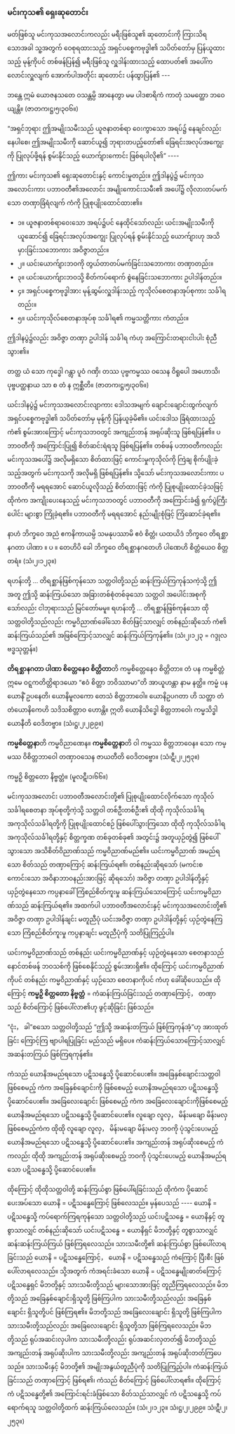 ### မင်းကုသ၏ ရှေးဆုတောင်း

မတ်ဖြစ်သူ မင်းကုသအလောင်းကလည်း မရီးဖြစ်သူ၏ ဆုတောင်းကို ကြားသိရသောအခါ သူ့အတွက် ဝေစုရထားသည့် အရှင်ပစ္စေကဗုဒ္ဓါ၏ သပိတ်တော်မှ ပြန်ယူထားသည့် မုန့်ကိုပင် တစ်ဖန်ပြန်၍ မရီးဖြစ်သူ လှူဒါန်းထားသည့် ထောပတ်၏ အပေါ်က လောင်းလှူလျက် အောက်ပါအတိုင်း ဆုတောင်း ပန်ထွာပြန်၏ ---

ဘန္တေ  ဣမံ ယောဇနသတေ ဝသန္တမ္ပိ အာနေတွာ မမ ပါဒစာရိကံ ကာတုံ သမတ္ထော ဘဝေယျန္တိ။ (ဇာတက၊ဋ္ဌ၊၅၊၃၀၆။)

“အရှင်ဘုရား ဤအမျိုးသမီးသည် ယူဇနာတစ်ရာ ဝေးကွာသော အရပ်၌ နေချင်လည်းနေပါစေ၊ ဤအမျိုးသမီးကို ဆောင်ယူ၍ ဘုရားတပည့်တော်၏ ခြေရင်းအလုပ်အကျွေးကို ပြုလုပ်ဖို့ရန် စွမ်းနိုင်သည့် ယောက်ျားကောင်း ဖြစ်ရပါလို၏” ----

ဤကား မင်းကုသ၏ ရှေးဆုတောင်းနှင့် ကောင်းမှုတည်း။ 
ဤဒါနပွဲ၌ မင်းကုသအလောင်းကား ပဘာဝတီ၏အလောင်း အမျိုးကောင်းသမီး၏ အပေါ်၌ လိုလားတပ်မက်သော တဏှာခြံရံလျက် ကံကို ပြုစုပျိုးထောင်ထား၏။

- ၁။ ယူဇနာတစ်ရာဝေးသော အရပ်၌ပင် နေထိုင်သော်လည်း ယင်းအမျိုးသမီးကို ယူဆောင်၍ ခြေရင်းအလုပ်အကျွေး ပြုလုပ်ရန် စွမ်းနိုင်သည့် ယောက်ျားဟု အသိမှားခြင်းသဘောကား အဝိဇ္ဇာတည်း။
- ၂။ ယင်းယောက်ျားဘဝကို တွယ်တာတပ်မက်ခြင်းသဘောကား တဏှာတည်း။
- ၃။ ယင်းယောက်ျားဘဝသို့ စိတ်ကပ်ရောက် စွဲနေခြင်းသဘောကား ဥပါဒါန်တည်း။
- ၄။ အရှင်ပစ္စေကဗုဒ္ဓါအား မုန့်ဆွမ်းလှူဒါန်းသည့် ကုသိုလ်စေတနာအုပ်စုကား သင်္ခါရတည်း။
- ၅။ ယင်းကုသိုလ်စေတနာအုပ်စု သင်္ခါရ၏ ကမ္မသတ္တိကား ကံတည်း။

ဤဒါနပွဲ၌လည်း အဝိဇ္ဇာ တဏှာ ဥပါဒါန် သင်္ခါရ ကံဟု အကြောင်းတရားငါးပါး စုံညီသွား၏။

တတ္ထ ယံ သော ကုဒ္ဓေါ ဂန္တွာ ပူဝံ ဂဏှိ၊ တဿ ပုဗ္ဗကမ္မဿ ဝသေန ဝိရူပေါ အဟောသိ၊ ပုဗ္ဗပတ္ထနာယ သာ စ တံ န ဣစ္ဆီတိ။ (ဇာတက၊ဋ္ဌ၊၅၊၃၀၆။)

ယင်းဒါနပွဲ၌ မင်းကုသအလောင်းလျာကား ဒေါသအမျက် ချောင်းချောင်းထွက်လျက် အရှင်ပစ္စေကဗုဒ္ဓါ၏ သပိတ်တော်မှ မုန့်ကို ပြန်ယူခဲ့မိ၏။ 
ယင်းဒေါသ ခြံရံထားသည့် ကံ၏ စွမ်းအားကြောင့် မင်းကုသဘဝတွင် အကျည်းတန် အရုပ်ဆိုးသူ ဖြစ်ရပြန်၏။ 
ပဘာဝတီကို အကြောင်းပြု၍ စိတ်ဆင်းရဲရသူ ဖြစ်ရပြန်၏။ 
တစ်ဖန် ပဘာဝတီကလည်း မင်းကုသအပေါ်၌ အလိုမရှိသော စိတ်ထားဖြင့် ကောင်းမှုကုသိုလ်ကို ကြဲချ စိုက်ပျိုးခဲ့သည့်အတွက် မင်းကုသကို အလိုမရှိ ဖြစ်ရပြန်၏။ 
သို့သော် မင်းကုသအလောင်းကား ပဘာဝတီကို မရရအောင် ဆောင်ယူလိုသည့် စိတ်ထားဖြင့် ကံကို ပြုစုပျိုးထောင်ခဲ့သဖြင့် ထိုကံက အကျိုးပေးနေသည့် မင်းကုသဘဝတွင် ပဘာဝတီကို အကြောင်းခံ၍ ရှက်ပွဲကြီးပေါင်း များစွာ ကြုံခဲ့ရ၏။ 
ပဘာဝတီကို မရရအောင် နည်းမျိုးစုံဖြင့် ကြံဆောင်ခဲ့ရ၏။

နာဟံ ဘိက္ခဝေ အညံ ဧကနိကာယမ္ပိ သမနုပဿာမိ ဧဝံ စိတ္တံ၊ ယထယိဒံ ဘိက္ခဝေ တိရစ္ဆာနဂတာ ပါဏာ ။ ပ ။ တေဟိပိ ခေါ ဘိက္ခဝေ တိရစ္ဆာနဂတေဟိ ပါဏေဟိ စိတ္တံယေဝ စိတ္တတရံ။ (သံ၊၂၊၁၂၃။)

ရဟန်းတို့ ... တိရစ္ဆာန်ဖြစ်ကုန်သော သတ္တဝါတို့သည် ဆန်းကြယ်ကြကုန်သကဲ့သို့ ဤအတူ ဤသို့ ဆန်းကြယ်သော အခြားတစ်စုံတစ်ခုသော သတ္တဝါ အပေါင်းအစုကိုသော်လည်း ငါဘုရားသည် မြင်တော်မမူ။ 
ရဟန်းတို့ ... တိရစ္ဆာန်ဖြစ်ကုန်သော ထိုသတ္တဝါတို့သည်လည်း ကမ္မဝိညာဏ်ခေါ်သော စိတ်ဖြင့်သာလျှင် တစ်နည်းဆိုသော် ကံ၏ ဆန်းကြယ်သည်၏ အဖြစ်ကြောင့်သာလျှင် ဆန်းကြယ်ကြကုန်၏။ (သံ၊၂၊၁၂၃ = ဂဒ္ဒုလဗဒ္ဓသုတ္တန်။)

**တိရစ္ဆာနဂတာ ပါဏာ စိတ္တေနေဝ စိတ္တိတာ**တိ ကမ္မစိတ္တေနေဝ စိတ္တိတာ။ တံ ပန ကမ္မစိတ္တံ ဣမေ ဝဋ္ဋကတိတ္တိရာဒယော “ဧဝံ စိတ္တာ ဘဝိဿာမာ”တိ အာယူဟန္တာ နာမ နတ္ထိ။ ကမ္မံ ပန ယောနိံ ဥပနေတိ၊ ယောနိမူလကော တေသံ စိတ္တဘာဝေါ။ ယောနိဥပဂတာ ဟိ သတ္တာ တံတံယောနိကေဟိ သဒိသစိတ္တာဝ ဟောန္တိ။ ဣတိ ယောနိသိဒ္ဓေါ စိတ္တဘာဝေါ၊ ကမ္မသိဒ္ဓါ ယောနီတိ ဝေဒိတဗ္ဗာ။ (သံ၊ဋ္ဌ၊၂၊၂၉၉။)

**ကမ္မစိတ္တေနာ**တိ ကမ္မဝိညာဏေန။ **ကမ္မစိတ္တေနာ**တိ ဝါ ကမ္မဿ စိတ္တဘာဝေန။ သော ကမ္မဿ ဝိစိတ္တဘာဝေါ တဏှာဝသေန ဇာယတီတိ ဝေဒိတဗ္ဗော။ (သံ၊ဋီ၊၂၊၂၅၃။)

ကမ္မဉှိ စိတ္တတော နိဗ္ဗတ္တံ။ (မူလဋီ၊၁၊၆၆။)

မင်းကုသအလောင်း ပဘာဝတီအလောင်းတို့၏ ပြုစုပျိုးထောင်လိုက်သော ကုသိုလ် သင်္ခါရစေတနာ အုပ်စုတို့ကဲ့သို့ သတ္တဝါ တစ်ဦးတစ်ဦး၏ ထိုထို ကုသိုလ်သင်္ခါရ အကုသိုလ်သင်္ခါရတို့ကို ပြုစုပျိုးထောင်စဉ် ဖြစ်ပေါ်သွားကြသော ထိုထို ကုသိုလ်သင်္ခါရ အကုသိုလ်သင်္ခါရတို့နှင့် စိတ္တက္ခဏ တစ်ခုတစ်ခု၏ အတွင်း၌ အတူယှဉ်တွဲ၍ ဖြစ်ပေါ်သွားသော အသိစိတ်ဝိညာဏ်သည် ကမ္မဝိညာဏ်မည်၏။ 
ယင်းကမ္မဝိညာဏ် အမည်ရသော စိတ်သည် တဏှာကြောင့် ဆန်းကြယ်ရ၏၊ တစ်နည်းဆိုရသော် (မကင်းစကောင်းသော အဝိနာဘာဝနည်းအားဖြင့် ဆိုရသော်) အဝိဇ္ဇာ တဏှာ ဥပါဒါန်တို့နှင့် ယှဉ်တွဲနေသော ကပ္ပနာခေါ် ကြံစည်စိတ်ကူးမှု ဆန်းကြယ်သောကြောင့် ယင်းကမ္မဝိညာဏ်သည် ဆန်းကြယ်ရ၏။ 
အထက်ပါ ပဘာဝတီအလောင်းနှင့် မင်းကုသအလောင်းတို့၏ အဝိဇ္ဇာ တဏှာ ဥပါဒါန်ချင်း မတူညီပုံ ယင်းအဝိဇ္ဇာ တဏှာ ဥပါဒါန်တို့နှင့် ယှဉ်တွဲနေကြသော ကြံစည်စိတ်ကူးမှု ကပ္ပနာချင်း မတူညီပုံကို သတိပြုကြည့်ပါ။

ယင်းကမ္မဝိညာဏ်သည် တစ်နည်း ယင်းကမ္မဝိညာဏ်နှင့် ယှဉ်တွဲနေသော စေတနာသည် နောင်တစ်ဖန် ဘဝသစ်ကို ဖြစ်စေနိုင်သည့် စွမ်းအားရှိ၏။ 
ထိုကြောင့် ယင်းကမ္မဝိညာဏ်ကိုပင် တစ်နည်း ကမ္မဝိညာဏ်နှင့် ယှဉ်သော စေတနာကိုပင် ကံဟု ခေါ်ဆိုပေသည်။ 
ထိုကြောင့် **ကမ္မဉှိ စိတ္တတော နိဗ္ဗတ္တံ** = ကံဆန်းကြယ်ခြင်းသည် တဏှာကြောင့်， တဏှာသည် စိတ်ကြောင့် ဖြစ်ပေါ်လာ၏ဟု ဖွင့်ဆိုခြင်း ဖြစ်သည်။

“ငုံး， ခါ”စသော သတ္တဝါတို့သည် “ဤသို့ အဆန်းတကြယ် ဖြစ်ကြကုန်အံ့”ဟု အားထုတ်ခြင်း ကြောင့်ကြ ဗျာပါရပြုခြင်း မည်သည် မရှိပေ။ 
ကံဆန်းကြယ်သောကြောင့်သာလျှင် အဆန်းတကြယ် ဖြစ်ကြရကုန်၏။

ကံသည် ယောနိအမည်ရသော ပဋိသန္ဓေသို့ ပို့ဆောင်ပေး၏။ 
အခြေနှစ်ချောင်းသတ္တဝါ ဖြစ်စေမည့် ကံက အခြေနှစ်ချောင်းကို ဖြစ်စေမည့် ယောနိအမည်ရသော ပဋိသန္ဓေသို့ ပို့ဆောင်ပေး၏။ 
အခြေလေးချောင်း ဖြစ်စေမည့် ကံက အခြေလေးချောင်းကိုဖြစ်စေမည့် ယောနိအမည်ရသော ပဋိသန္ဓေသို့ ပို့ဆောင်ပေး၏။ 
လူချော လူလှ， မိန်းမချော မိန်းမလှ ဖြစ်စေမည့်ကံက ထိုထို လူချော လူလှ， မိန်းမချော မိန်းမလှ ဘဝကို ပုံသွင်းပေးမည့် ယောနိအမည်ရသော ပဋိသန္ဓေသို့ ပို့ဆောင်ပေး၏။ 
အကျည်းတန် အရုပ်ဆိုးစေမည့် ကံကလည်း ထိုထို အကျည်းတန် အရုပ်ဆိုးစေမည့် ဘဝကို ပုံသွင်းပေးမည့် ယောနိအမည်ရသော ပဋိသန္ဓေသို့ ပို့ဆောင်ပေး၏။

ထိုကြောင့် ထိုထိုသတ္တဝါတို့ ဆန်းကြယ်စွာ ဖြစ်ပေါ်ရခြင်းသည် ထိုကံက ပို့ဆောင်ပေးအပ်သော ယောနိ = ပဋိသန္ဓေကြောင့် ဖြစ်လေသည်။ 
မှန်ပေသည် ---- ယောနိ = ပဋိသန္ဓေသို့ ကပ်ရောက်ကြရကုန်သော သတ္တဝါတို့သည် ယင်းပဋိသန္ဓေ = ယောနိနှင့် တူစွာသာလျှင် တစ်နည်းဆိုသော် ယင်းပဋိသန္ဓေ = ယောနိရှင် မိဘတို့နှင့် တူစွာသာလျှင် ဆန်းဆန်းကြယ်ကြယ် ဖြစ်ကြရလေသည်။ 
သားသမီးတို့၏ ဆန်းကြယ်စွာ ဖြစ်ပေါ်လာရခြင်းသည် ယောနိ = ပဋိသန္ဓေကြောင့်， ယောနိ = ပဋိသန္ဓေသည် ကံကြောင့် ပြီးစီး ဖြစ်ပေါ်လာရလေသည်။ 
သို့အတွက် ကံအရင်းခံသော ယောနိ = ပဋိသန္ဓေမျိုးဓာတ်ကြောင့် ပဋိသန္ဓေရှင် မိဘတို့နှင့် သားသမီးတို့သည် များသောအားဖြင့် တူညီကြရလေသည်။ 
မိဘတို့သည် အခြေနှစ်ချောင်းရှိသူတို့ ဖြစ်ကြပါက သားသမီးတို့သည်လည်း အခြေနှစ်ချောင်း ရှိသူတို့ပင် ဖြစ်ကြရ၏။ 
မိဘတို့သည် အခြေလေးချောင်း ရှိသူတို့ ဖြစ်ကြပါက သားသမီးတို့သည်လည်း အခြေလေးချောင်း ရှိသူတို့သာ ဖြစ်ကြရလေသည်။ 
မိဘတို့သည် ရုပ်အဆင်းလှပါက သားသမီးတို့လည်း ရုပ်အဆင်းလှတတ်၍ မိဘတို့သည် အကျည်းတန် အရုပ်ဆိုးပါက သားသမီးတို့လည်း အကျည်းတန် အရုပ်ဆိုးတတ်ကြပေသည်။ 
သားသမီးနှင့် မိဘတို့၏ အမျိုးအနွယ်တူညီပုံကို သတိပြုကြည့်ပါ။ 
ကံဆန်းကြယ်ခြင်းသည် တဏှာကြောင့် ဖြစ်ရ၏၊ ကံသည် စိတ်ကြောင့် ဖြစ်ပေါ်လာရ၏။ 
ထိုကြောင့် ကံ ပဋိသန္ဓေတို့၏ အကြောင်းရင်းခံဖြစ်သော စိတ်သည်သာလျှင် ကံ ပဋိသန္ဓေသို့ ကပ်ရောက်ရသူ သတ္တဝါတို့ထက် ဆန်းကြယ်လေသည်။ (သံ၊၂၊၁၂၃။ သံ၊ဋ္ဌ၊၂၊၂၉၉။ သံ၊ဋီ၊၂၊၂၅၃။)